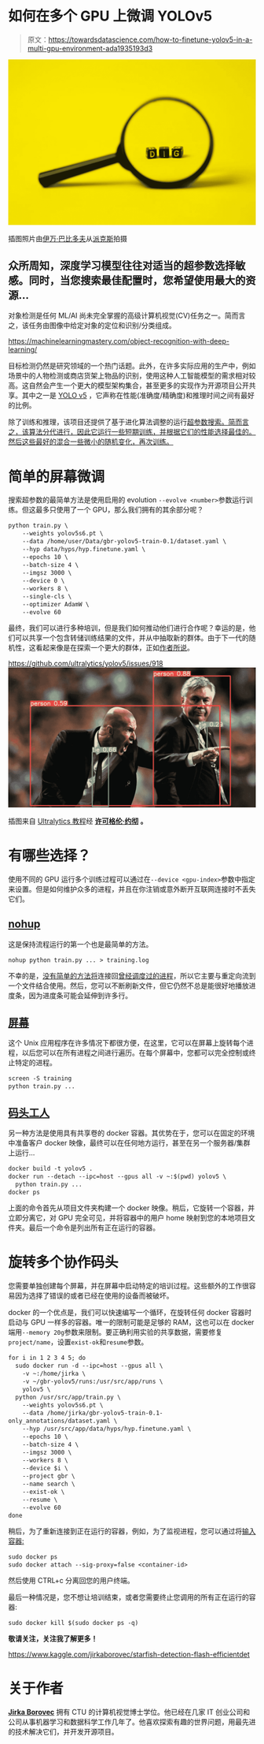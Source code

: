 # 如何在多个 GPU 上微调 YOLOv5

> 原文：<https://towardsdatascience.com/how-to-finetune-yolov5-in-a-multi-gpu-environment-ada1935193d3>

![](img/ac81155952eab92aa621777b4812d916.png)

插图照片由[伊万·巴比多夫](https://www.pexels.com/@babydov?utm_content=attributionCopyText&utm_medium=referral&utm_source=pexels)从[派克斯](https://www.pexels.com/photo/magnifying-glass-placed-on-yellow-background-7788351/?utm_content=attributionCopyText&utm_medium=referral&utm_source=pexels)拍摄

## 众所周知，深度学习模型往往对适当的超参数选择敏感。同时，当您搜索最佳配置时，您希望使用最大的资源…

对象检测是任何 ML/AI 尚未完全掌握的高级计算机视觉(CV)任务之一。简而言之，该任务由图像中给定对象的定位和识别/分类组成。

<https://machinelearningmastery.com/object-recognition-with-deep-learning/>  

目标检测仍然是研究领域的一个热门话题。此外，在许多实际应用的生产中，例如场景中的人物检测或商店货架上物品的识别，使用这种人工智能模型的需求相对较高。这自然会产生一个更大的模型架构集合，甚至更多的实现作为开源项目公开共享。其中之一是 [YOLO v5](https://github.com/ultralytics/yolov5) ，它声称在性能(准确度/精确度)和推理时间之间有最好的比例。

除了训练和推理，该项目还提供了基于进化算法调整的运行[超参数搜索。简而言之，该算法分代进行，因此它运行一些短期训练，并根据它们的性能选择最佳的。然后这些最好的混合一些微小的随机变化，再次训练。](https://docs.ultralytics.com/tutorials/hyperparameter-evolution/)

# 简单的屏幕微调

搜索超参数的最简单方法是使用启用的 evolution `--evolve <number>`参数运行训练。但这最多只使用了一个 GPU，那么我们拥有的其余部分呢？

```
python train.py \
    --weights yolov5s6.pt \
    --data /home/user/Data/gbr-yolov5-train-0.1/dataset.yaml \
    --hyp data/hyps/hyp.finetune.yaml \
    --epochs 10 \
    --batch-size 4 \
    --imgsz 3000 \
    --device 0 \
    --workers 8 \
    --single-cls \
    --optimizer AdamW \
    --evolve 60
```

最终，我们可以进行多种培训，但是我们如何推动他们进行合作呢？幸运的是，他们可以共享一个包含转储训练结果的文件，并从中抽取新的群体。由于下一代的随机性，这看起来像是在探索一个更大的群体，正如[作者所说](https://github.com/ultralytics/yolov5/issues/918#issuecomment-1034818168)。

<https://github.com/ultralytics/yolov5/issues/918>  ![](img/810815469ec4efa1119fb90c5126a061.png)

插图来自 [Ultralytics 教程](https://colab.research.google.com/github/ultralytics/yolov5/blob/master/tutorial.ipynb)经 [**许可格伦·约彻**](https://github.com/glenn-jocher) **。**

# 有哪些选择？

使用不同的 GPU 运行多个训练过程可以通过在`--device <gpu-index>`参数中指定来设置。但是如何维护众多的进程，并且在你注销或意外断开互联网连接时不丢失它们。

## [nohup](https://linuxhint.com/how_to_use_nohup_linux/)

这是保持流程运行的第一个也是最简单的方法。

```
nohup python train.py ... > training.log
```

不幸的是，[没有简单的方法将](https://serverfault.com/questions/367634/reattaching-a-process-started-with-nohup/367642#367642)连接回[曾经调度过的进程](https://askubuntu.com/questions/57477/bring-nohup-job-to-foreground/57480#57480)，所以它主要与重定向流到一个文件结合使用。然后，您可以不断刷新文件，但它仍然不总是能很好地播放进度条，因为进度条可能会延伸到许多行。

## [屏幕](https://linuxize.com/post/how-to-use-linux-screen/)

这个 Unix 应用程序在许多情况下都很方便，在这里，它可以在屏幕上旋转每个进程，以后您可以在所有进程之间进行遍历。在每个屏幕中，您都可以完全控制或终止特定的进程。

```
screen -S training
python train.py ...
```

## [码头工人](https://docs.docker.com/engine/)

另一种方法是使用具有共享卷的 docker 容器。其优势在于，您可以在固定的环境中准备客户 docker 映像，最终可以在任何地方运行，甚至在另一个服务器/集群上运行…

```
docker build -t yolov5 .
docker run --detach --ipc=host --gpus all -v ~:$(pwd) yolov5 \
  python train.py ...
docker ps
```

上面的命令首先从项目文件夹构建一个 docker 映像。稍后，它旋转一个容器，并立即分离它，对 GPU 完全可见，并将容器中的用户 home 映射到您的本地项目文件夹。最后一个命令是列出所有正在运行的容器。

# 旋转多个协作码头

您需要单独创建每个屏幕，并在屏幕中启动特定的培训过程。这些额外的工作很容易因为选择了错误的或者已经在使用的设备而被破坏。

docker 的一个优点是，我们可以快速编写一个循环，在旋转任何 docker 容器时启动与 GPU 一样多的容器。唯一的限制可能是足够的 RAM，这也可以在 docker 端用`--memory 20g`参数来限制。要正确利用实验的共享数据，需要修复`project/name`，设置`exist-ok`和`resume`参数。

```
for i in 1 2 3 4 5; do
  sudo docker run -d --ipc=host --gpus all \
    -v ~:/home/jirka \
    -v ~/gbr-yolov5/runs:/usr/src/app/runs \
    yolov5 \
  python /usr/src/app/train.py \
    --weights yolov5s6.pt \
    --data /home/jirka/gbr-yolov5-train-0.1-only_annotations/dataset.yaml \
    --hyp /usr/src/app/data/hyps/hyp.finetune.yaml \
    --epochs 10 \
    --batch-size 4 \
    --imgsz 3000 \
    --workers 8 \
    --device $i \
    --project gbr \
    --name search \
    --exist-ok \
    --resume \
    --evolve 60
done
```

稍后，为了重新连接到正在运行的容器，例如，为了监视进程，您可以通过将[输入容器:](https://www.baeldung.com/ops/docker-attach-detach-container#3-background-mode)

```
sudo docker ps
sudo docker attach --sig-proxy=false <container-id>
```

然后使用 CTRL+c 分离回您的用户终端。

最后一种情况是，您不想让培训结束，或者您需要终止您调用的所有正在运行的容器:

```
sudo docker kill $(sudo docker ps -q)
```

**敬请关注，关注我了解更多！**

<https://www.kaggle.com/jirkaborovec/starfish-detection-flash-efficientdet>  

# 关于作者

[**Jirka Borovec**](https://medium.com/@jborovec) 拥有 CTU 的计算机视觉博士学位。他已经在几家 IT 创业公司和公司从事机器学习和数据科学工作几年了。他喜欢探索有趣的世界问题，用最先进的技术解决它们，并开发开源项目。